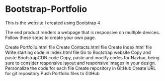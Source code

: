 # Bootstrap-Portfolio
This is the website I created using Bootstrap 4

The end product  renders a webpage that is responsive on multiple devices. Follow these steps to create your own page. 

Create Portfolio.html file
Create Contacts.html file
Create Index.html file
Write starting code in Index.html file
Go to Bootstrap website
Copy  and paste BootstrapCDN code
Copy, paste and modify codes for Navbar, being sure to consider responsive layout and responsive images in your design.
Personalize the code for each file
Create repository in GitHub 
Create URL for git repository
Push Portfolio files to GitHub

